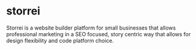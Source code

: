 # storrei
Storrei is a website builder platform for small businesses that allows professional marketing in a SEO focused, story centric way that allows for design flexibility and code platform choice.
